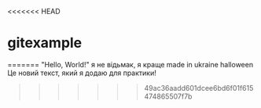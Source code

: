 <<<<<<< HEAD
# gitexample 
=======
"Hello, World!" 
я не відьмак, я краще
made in ukraine
halloween
Це новий текст, який я додаю для практики!
>>>>>>> 49ac36aadd601dcee6bd6f01f615474865507f7b
